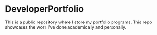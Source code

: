 # DeveloperPortfolio
This is a public repository where I store my portfolio programs. This repo showcases the work I've done academically and personally.
